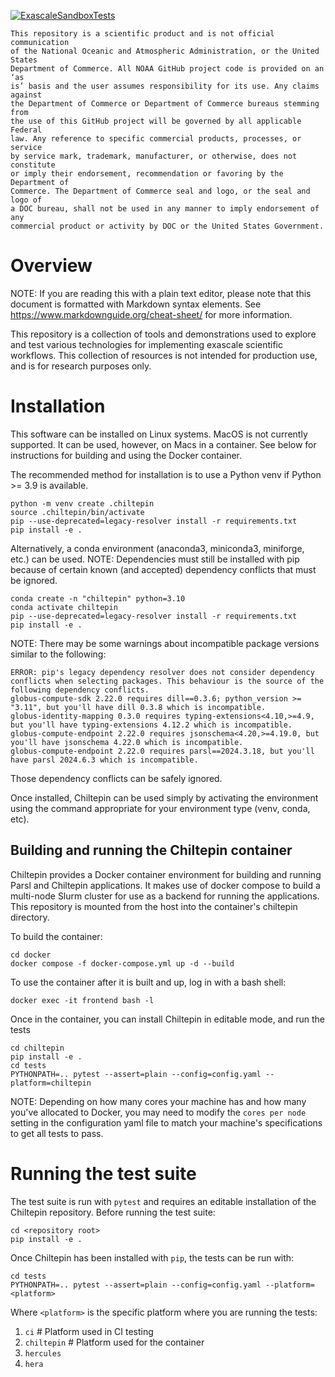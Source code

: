 [![ExascaleSandboxTests](https://github.com/NOAA-GSL/ExascaleWorkflowSandbox/actions/workflows/docker-slurm.yml/badge.svg)](https://github.com/NOAA-GSL/ExascaleWorkflowSandbox/actions/workflows/docker-slurm.yml)

```
This repository is a scientific product and is not official communication
of the National Oceanic and Atmospheric Administration, or the United States
Department of Commerce. All NOAA GitHub project code is provided on an ‘as
is’ basis and the user assumes responsibility for its use. Any claims against
the Department of Commerce or Department of Commerce bureaus stemming from
the use of this GitHub project will be governed by all applicable Federal
law. Any reference to specific commercial products, processes, or service
by service mark, trademark, manufacturer, or otherwise, does not constitute
or imply their endorsement, recommendation or favoring by the Department of
Commerce. The Department of Commerce seal and logo, or the seal and logo of
a DOC bureau, shall not be used in any manner to imply endorsement of any
commercial product or activity by DOC or the United States Government.
```

# Overview

NOTE: If you are reading this with a plain text editor, please note that this document is
formatted with Markdown syntax elements.  See https://www.markdownguide.org/cheat-sheet/
for more information.

This repository is a collection of tools and demonstrations used to explore
and test various technologies for implementing exascale scientific workflows.
This collection of resources is not intended for production use, and is for
research purposes only.

# Installation

This software can be installed on Linux systems.  MacOS is not currently
supported.  It can be used, however, on Macs in a container.  See below for
instructions for building and using the Docker container.

The recommended method for installation is to use a Python venv if
Python >= 3.9 is available.

```
python -m venv create .chiltepin
source .chiltepin/bin/activate
pip --use-deprecated=legacy-resolver install -r requirements.txt
pip install -e .
```

Alternatively, a conda environment (anaconda3, miniconda3, miniforge, etc.)
can be used. NOTE: Dependencies must still be installed with pip because
of certain known (and accepted) dependency conflicts that must be ignored.

```
conda create -n "chiltepin" python=3.10
conda activate chiltepin
pip --use-deprecated=legacy-resolver install -r requirements.txt
pip install -e .
```

NOTE: There may be some warnings about incompatible package versions similar
to the following:

```
ERROR: pip's legacy dependency resolver does not consider dependency conflicts when selecting packages. This behaviour is the source of the following dependency conflicts.
globus-compute-sdk 2.22.0 requires dill==0.3.6; python_version >= "3.11", but you'll have dill 0.3.8 which is incompatible.
globus-identity-mapping 0.3.0 requires typing-extensions<4.10,>=4.9, but you'll have typing-extensions 4.12.2 which is incompatible.
globus-compute-endpoint 2.22.0 requires jsonschema<4.20,>=4.19.0, but you'll have jsonschema 4.22.0 which is incompatible.
globus-compute-endpoint 2.22.0 requires parsl==2024.3.18, but you'll have parsl 2024.6.3 which is incompatible.
```

Those dependency conflicts can be safely ignored.

Once installed, Chiltepin can be used simply by activating the environment using
the command appropriate for your environment type (venv, conda, etc).


## Building and running the Chiltepin container

Chiltepin provides a Docker container environment for building and running Parsl and Chiltepin
applications. It makes use of docker compose to build a multi-node Slurm cluster for use as a
backend for running the applications.  This repository is mounted from the host into the container's
chiltepin directory.

To build the container:

```
cd docker
docker compose -f docker-compose.yml up -d --build
```

To use the container after it is built and up, log in with a bash shell:

```
docker exec -it frontend bash -l
```

Once in the container, you can install Chiltepin in editable mode, and run the tests

```
cd chiltepin
pip install -e .
cd tests
PYTHONPATH=.. pytest --assert=plain --config=config.yaml --platform=chiltepin
```

NOTE: Depending on how many cores your machine has and how many you've allocated to Docker,
you may need to modify the `cores per node` setting in the configuration yaml file to match
your machine's specifications to get all tests to pass.


# Running the test suite
The test suite is run with `pytest` and requires an editable installation of the Chiltepin
repository.  Before running the test suite:

```
cd <repository root>
pip install -e .
```

Once Chiltepin has been installed with `pip`, the tests can be run with:

```
cd tests
PYTHONPATH=.. pytest --assert=plain --config=config.yaml --platform=<platform>
```

Where `<platform>` is the specific platform where you are running the tests:

1. `ci`         #  Platform used in CI testing
2. `chiltepin`  #  Platform used for the container
3. `hercules`
3. `hera`
